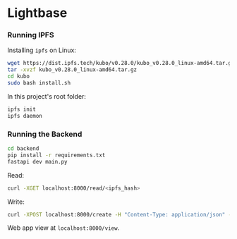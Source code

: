 # Lightbase

### Running IPFS

Installing `ipfs` on Linux:

```bash
wget https://dist.ipfs.tech/kubo/v0.28.0/kubo_v0.28.0_linux-amd64.tar.gz
tar -xvzf kubo_v0.28.0_linux-amd64.tar.gz
cd kubo
sudo bash install.sh
```

In this project's root folder:

```bash
ipfs init
ipfs daemon
```

### Running the Backend

```bash
cd backend
pip install -r requirements.txt
fastapi dev main.py
```

Read:

```bash
curl -XGET localhost:8000/read/<ipfs_hash>
```

Write:

```bash
curl -XPOST localhost:8000/create -H "Content-Type: application/json" -d "{\"data\":\"<Attachment string>\"}"
```

Web app view at `localhost:8000/view`.

